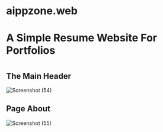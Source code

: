 <h1 aligh="center">aippzone.web<h1>
<h1 aligh="center">A Simple Resume Website For Portfolios<h1>
  
<h2 aligh="center">The Main Header</h2>

![Screenshot (54)](https://github.com/AIPPproject03/aippzone.web/assets/115967151/fe18f009-170b-4081-81fe-5a21cb575ebf)

 <h2 aligh="center">Page About</h2>
  
 ![Screenshot (55)](https://github.com/AIPPproject03/aippzone.web/assets/115967151/9307a223-50ec-4d1b-84c0-091a208373e6)
